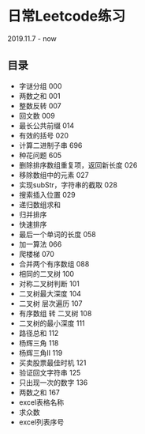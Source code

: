 # 日常Leetcode练习

2019.11.7 - now

## 目录

 - 字谜分组 000
 - 两数之和 001
 - 整数反转 007
 - 回文数 009
 - 最长公共前缀 014
 - 有效的括号 020
 - 计算二进制子串 696
 - 种花问题 605
 - 删除排序数组重复项，返回新长度 026
 - 移除数组中的元素 027
 - 实现subStr，字符串的截取 028
 - 搜索插入位置  029
 - 递归数组求和
 - 归并排序
 - 快速排序
 - 最后一个单词的长度 058
 - 加一算法 066
 - 爬楼梯 070
 - 合并两个有序数组 088
 - 相同的二叉树 100
 - 对称二叉树判断 101
 - 二叉树最大深度 104
 - 二叉树 层次遍历 107
 - 有序数组 转 二叉树 108
 - 二叉树的最小深度 111
 - 路径总和 112
 - 杨辉三角 118
 - 杨辉三角II 119 
 - 买卖股票最佳时机 121
 - 验证回文字符串 125
 - 只出现一次的数字 136
 - 两数之和 167
 - excel表格名称
 - 求众数
 - excel列表序号